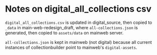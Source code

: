 # Notes on digital_all_collections csv

`digital_all_collections.csv` is updated in digital_source, then copied to `_data` in main-web-redesign_draft, where `all-collections.json` is generated, then copied to `assets/data` on mainweb server.

`all-collections.json` is kept in mainweb (not digital) because all current instances of collectionbuilder point to mainweb's `digital-assets`.